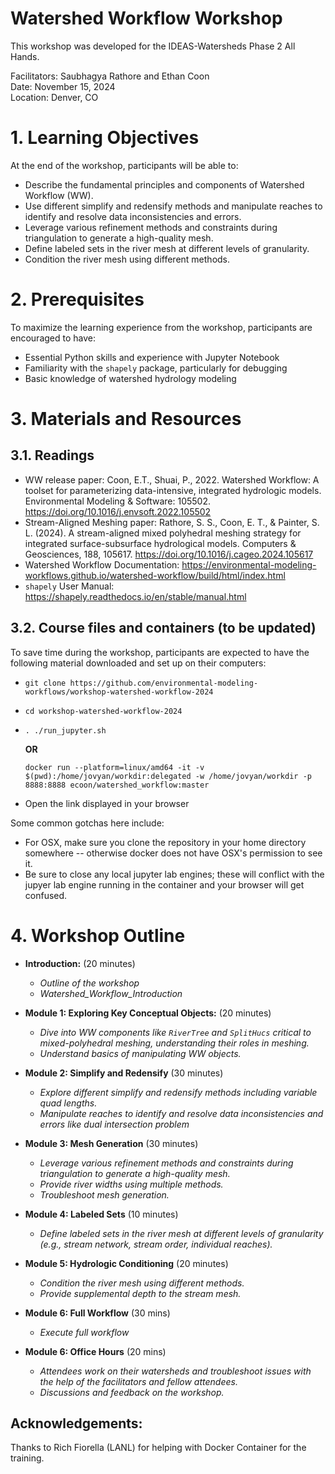 # Watershed Workflow Workshop

This workshop was developed for the IDEAS-Watersheds Phase 2 All Hands.

Facilitators: Saubhagya Rathore and Ethan Coon  
Date: November 15, 2024   
Location: Denver, CO

# 1. Learning Objectives 

At the end of the workshop, participants will be able to:

* Describe the fundamental principles and components of Watershed Workflow (WW).
* Use different simplify and redensify methods and manipulate reaches to identify and resolve data inconsistencies and errors.
* Leverage various refinement methods and constraints during triangulation to generate a high-quality mesh.
* Define labeled sets in the river mesh at different levels of granularity.
* Condition the river mesh using different methods.

# 2. Prerequisites

To maximize the learning experience from the workshop, participants are encouraged to have:
* Essential Python skills and experience with Jupyter Notebook 
* Familiarity with the `shapely` package, particularly for debugging
* Basic knowledge of watershed hydrology modeling


# 3. Materials and Resources

## 3.1. Readings
* WW release paper: Coon, E.T., Shuai, P., 2022. Watershed Workflow: A toolset for parameterizing data-intensive, integrated hydrologic models. Environmental Modeling & Software: 105502. https://doi.org/10.1016/j.envsoft.2022.105502 
* Stream-Aligned Meshing paper: Rathore, S. S., Coon, E. T., & Painter, S. L. (2024). A stream-aligned mixed polyhedral meshing strategy for integrated surface-subsurface hydrological models. Computers & Geosciences, 188, 105617. https://doi.org/10.1016/j.cageo.2024.105617 
* Watershed Workflow Documentation: https://environmental-modeling-workflows.github.io/watershed-workflow/build/html/index.html
* `shapely` User Manual: https://shapely.readthedocs.io/en/stable/manual.html 

## 3.2. Course files and containers (to be updated)
To save time during the workshop, participants are expected to have the following material downloaded and set up on their computers:
* `git clone https://github.com/environmental-modeling-workflows/workshop-watershed-workflow-2024`
* `cd workshop-watershed-workflow-2024`
* `. ./run_jupyter.sh`
  
  **OR**

  `docker run --platform=linux/amd64 -it -v $(pwd):/home/jovyan/workdir:delegated -w /home/jovyan/workdir -p 8888:8888 ecoon/watershed_workflow:master`
* Open the link displayed in your browser

Some common gotchas here include:
* For OSX, make sure you clone the repository in your home directory somewhere -- otherwise docker does not have OSX's permission to see it.
* Be sure to close any local jupyter lab engines; these will conflict with the jupyer lab engine running in the container and your browser will get confused.


# 4. Workshop Outline

* **Introduction:** (20 minutes) 

  * _Outline of the workshop_
  * _Watershed_Workflow_Introduction_

* **Module 1: Exploring Key Conceptual Objects:** (20 minutes)

  * _Dive into WW components like `RiverTree` and `SplitHucs` critical to mixed-polyhedral meshing, understanding their roles in meshing._
  * _Understand basics of manipulating WW objects._

* **Module 2: Simplify and Redensify** (30 minutes)

  * _Explore different simplify and redensify methods including variable quad lengths._
  * _Manipulate reaches to identify and resolve data inconsistencies and errors like dual intersection problem_

* **Module 3: Mesh Generation** (30 minutes)

  * _Leverage various refinement methods and constraints during triangulation to generate a high-quality mesh._
  * _Provide river widths using multiple methods._
  * _Troubleshoot mesh generation._

* **Module 4: Labeled Sets** (10 minutes)

  * _Define labeled sets in the river mesh at different levels of granularity (e.g., stream network, stream order, individual reaches)._

* **Module 5: Hydrologic Conditioning** (20 minutes)

  * _Condition the river mesh using different methods._
  * _Provide supplemental depth to the stream mesh._
 
* **Module 6: Full Workflow** (30 mins)
  * _Execute full workflow_

* **Module 6: Office Hours** (20 mins)
  * _Attendees work on their watersheds and troubleshoot issues with the help of the facilitators and fellow attendees._
  * _Discussions and feedback on the workshop._


 ## Acknowledgements:
 Thanks to Rich Fiorella (LANL) for helping with Docker Container for the training.  
